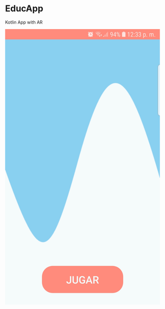 # EducApp
Kotlin App with AR  

![alt text](https://github.com/jhonn123123/EducApp/blob/master/IMG/Screenshot_20201202-123347_EducApp.jpg?raw=true)




